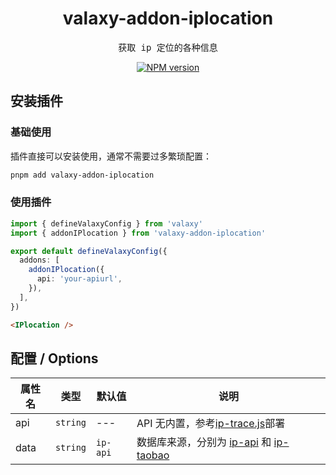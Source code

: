 <h1 align="center">valaxy-addon-iplocation</h1>

<pre align="center">
获取 ip 定位的各种信息
</pre>

<p align="center">
<a href="https://www.npmjs.com/package/valaxy-addon-iplocation" rel="nofollow"><img src="https://img.shields.io/npm/v/valaxy-addon-iplocation?color=0078E7" alt="NPM version"></a>
</p>

## 安装插件

### 基础使用

插件直接可以安装使用，通常不需要过多繁琐配置：

```bash
pnpm add valaxy-addon-iplocation
```

### 使用插件

```ts
import { defineValaxyConfig } from 'valaxy'
import { addonIPlocation } from 'valaxy-addon-iplocation'

export default defineValaxyConfig({
  addons: [
    addonIPlocation({
      api: 'your-apiurl',
    }),
  ],
})
```

```md
<IPlocation />
```

## 配置 / Options

| 属性名 | 类型 | 默认值 | 说明 |
| ---- | ---- | ---- | ---- |
| api | `string` | --- | API 无内置，参考[ip-trace.js](https://github.com/MengNianxiaoyao/api-tools/blob/main/api/ip-trace.js)部署 |
| data | `string` | `ip-api` | 数据库来源，分别为 [ip-api](https://ip-api.com) 和 [ip-taobao](https://ip.taobao.com/)|
